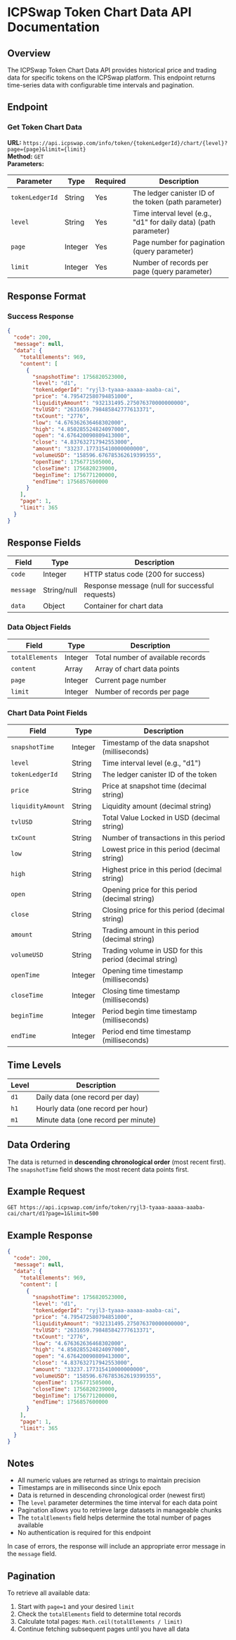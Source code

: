 # ICPSwap Token Chart Data API Documentation

## Overview
The ICPSwap Token Chart Data API provides historical price and trading data for specific tokens on the ICPSwap platform. This endpoint returns time-series data with configurable time intervals and pagination.

## Endpoint

### Get Token Chart Data
**URL:** `https://api.icpswap.com/info/token/{tokenLedgerId}/chart/{level}?page={page}&limit={limit}`  
**Method:** `GET`  
**Parameters:** 

| Parameter | Type | Required | Description |
|-----------|------|----------|-------------|
| `tokenLedgerId` | String | Yes | The ledger canister ID of the token (path parameter) |
| `level` | String | Yes | Time interval level (e.g., "d1" for daily data) (path parameter) |
| `page` | Integer | Yes | Page number for pagination (query parameter) |
| `limit` | Integer | Yes | Number of records per page (query parameter) |

## Response Format

### Success Response
```json
{
  "code": 200,
  "message": null,
  "data": {
    "totalElements": 969,
    "content": [
      {
        "snapshotTime": 1756820523000,
        "level": "d1",
        "tokenLedgerId": "ryjl3-tyaaa-aaaaa-aaaba-cai",
        "price": "4.795472580794851000",
        "liquidityAmount": "932131495.275076370000000000",
        "tvlUSD": "2631659.798485842777613371",
        "txCount": "2776",
        "low": "4.676362636468302000",
        "high": "4.850285524824097000",
        "open": "4.676420090809413000",
        "close": "4.837632717942553000",
        "amount": "33237.177315410000000000",
        "volumeUSD": "158596.676785362619399355",
        "openTime": 1756771505000,
        "closeTime": 1756820239000,
        "beginTime": 1756771200000,
        "endTime": 1756857600000
      }
    ],
    "page": 1,
    "limit": 365
  }
}
```

## Response Fields

| Field | Type | Description |
|-------|------|-------------|
| `code` | Integer | HTTP status code (200 for success) |
| `message` | String/null | Response message (null for successful requests) |
| `data` | Object | Container for chart data |

### Data Object Fields

| Field | Type | Description |
|-------|------|-------------|
| `totalElements` | Integer | Total number of available records |
| `content` | Array | Array of chart data points |
| `page` | Integer | Current page number |
| `limit` | Integer | Number of records per page |

### Chart Data Point Fields

| Field | Type | Description |
|-------|------|-------------|
| `snapshotTime` | Integer | Timestamp of the data snapshot (milliseconds) |
| `level` | String | Time interval level (e.g., "d1") |
| `tokenLedgerId` | String | The ledger canister ID of the token |
| `price` | String | Price at snapshot time (decimal string) |
| `liquidityAmount` | String | Liquidity amount (decimal string) |
| `tvlUSD` | String | Total Value Locked in USD (decimal string) |
| `txCount` | String | Number of transactions in this period |
| `low` | String | Lowest price in this period (decimal string) |
| `high` | String | Highest price in this period (decimal string) |
| `open` | String | Opening price for this period (decimal string) |
| `close` | String | Closing price for this period (decimal string) |
| `amount` | String | Trading amount in this period (decimal string) |
| `volumeUSD` | String | Trading volume in USD for this period (decimal string) |
| `openTime` | Integer | Opening time timestamp (milliseconds) |
| `closeTime` | Integer | Closing time timestamp (milliseconds) |
| `beginTime` | Integer | Period begin time timestamp (milliseconds) |
| `endTime` | Integer | Period end time timestamp (milliseconds) |

## Time Levels

| Level | Description |
|-------|-------------|
| `d1` | Daily data (one record per day) |
| `h1` | Hourly data (one record per hour) |
| `m1` | Minute data (one record per minute) |

## Data Ordering
The data is returned in **descending chronological order** (most recent first). The `snapshotTime` field shows the most recent data points first.

## Example Request

```
GET https://api.icpswap.com/info/token/ryjl3-tyaaa-aaaaa-aaaba-cai/chart/d1?page=1&limit=500
```

## Example Response

```json
{
  "code": 200,
  "message": null,
  "data": {
    "totalElements": 969,
    "content": [
      {
        "snapshotTime": 1756820523000,
        "level": "d1",
        "tokenLedgerId": "ryjl3-tyaaa-aaaaa-aaaba-cai",
        "price": "4.795472580794851000",
        "liquidityAmount": "932131495.275076370000000000",
        "tvlUSD": "2631659.798485842777613371",
        "txCount": "2776",
        "low": "4.676362636468302000",
        "high": "4.850285524824097000",
        "open": "4.676420090809413000",
        "close": "4.837632717942553000",
        "amount": "33237.177315410000000000",
        "volumeUSD": "158596.676785362619399355",
        "openTime": 1756771505000,
        "closeTime": 1756820239000,
        "beginTime": 1756771200000,
        "endTime": 1756857600000
      }
    ],
    "page": 1,
    "limit": 365
  }
}
```

## Notes

- All numeric values are returned as strings to maintain precision
- Timestamps are in milliseconds since Unix epoch
- Data is returned in descending chronological order (newest first)
- The `level` parameter determines the time interval for each data point
- Pagination allows you to retrieve large datasets in manageable chunks
- The `totalElements` field helps determine the total number of pages available
- No authentication is required for this endpoint

In case of errors, the response will include an appropriate error message in the `message` field.

## Pagination

To retrieve all available data:
1. Start with `page=1` and your desired `limit`
2. Check the `totalElements` field to determine total records
3. Calculate total pages: `Math.ceil(totalElements / limit)`
4. Continue fetching subsequent pages until you have all data
